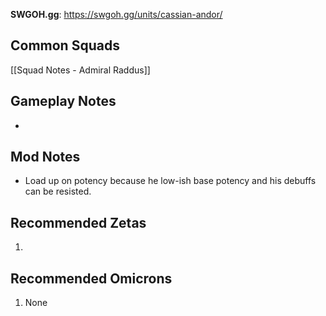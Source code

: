 **SWGOH.gg**: https://swgoh.gg/units/cassian-andor/

## Common Squads

[[Squad Notes - Admiral Raddus]]

## Gameplay Notes

 - 

## Mod Notes

 - Load up on potency because he low-ish base potency and his debuffs can be resisted.

## Recommended Zetas

1. 

## Recommended Omicrons

1. None